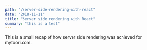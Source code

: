 ```yaml
---
path: "/server-side-rendering-with-react"
date: "2018-11-11"
title: "Server side rendering with React"
summary: "this is a test"
---
```


This is a small recap of how server side rendering was achieved for mytoori.com.
